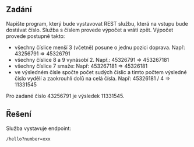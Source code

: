 ## Zadání

Napište program, který bude vystavovat REST službu, která na vstupu bude dostávat číslo. Služba s číslem provede výpočet a vrátí zpět.
Výpočet provede postupně takto:
- všechny číslice menší 3 (včetně) posune o jednu pozici doprava. Např: 43256791 => 45326791
- všechny číslice 8 a 9 vynásobí 2. Např.: 45326791 => 453267181
- všechny číslice 7 smaže: Např: 453267181 => 45326181
- ve výsledném čísle spočte počet sudých číslic a tímto počtem výsledné číslo vydělí a zaokrouhlí dolů na celá čísla. Např: 45326181 / 4 => 11331545

Pro zadané číslo 43256791 je výsledek 11331545.


## Řešení

Služba vystavuje endpoint:
```
/hello?number=xxx
```
